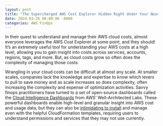 ```yaml
---
layout: post
title: "The Supercharged AWS Cost Explorer Hidden Right Under Your Nose"
date: 2024-03-26 00:00:00 -0000
categories: AWS FinOps
---
```

In their quest to understand and manage their AWS cloud costs, almost everyone leverages the AWS Cost Explorer at some point, and they should! It’s an extremely useful tool for understanding your AWS costs at a high level, allowing you to gain insight into costs across services, accounts, regions, tags, and more. But, as cloud costs grow so often does the complexity of managing those costs.

Wrangling in your cloud costs can be difficult at almost any scale. At smaller scales, companies lack the knowledge and expertise to know which levers to pull to save money and as scale increases so does complexity, often increasing the complexity and expense of optimization activities. Savvy finops practitioners have turned to a set of open-source dashboards called the [Cloud Intelligence Dashboards](https://wellarchitectedlabs.com/cloud-intelligence-dashboards/) from AWS’ Well-Architected Labs. These powerful dashboards enable high-level and granular insight into AWS cost and usage data, but they can also be [intimidating to install](https://catalog.workshops.aws/awscid/en-US/dashboards/foundational/cudos-cid-kpi/deploy) and manage even with the helpful CloudFormation templates, requiring users to understand permissions and services that they may not use currently.